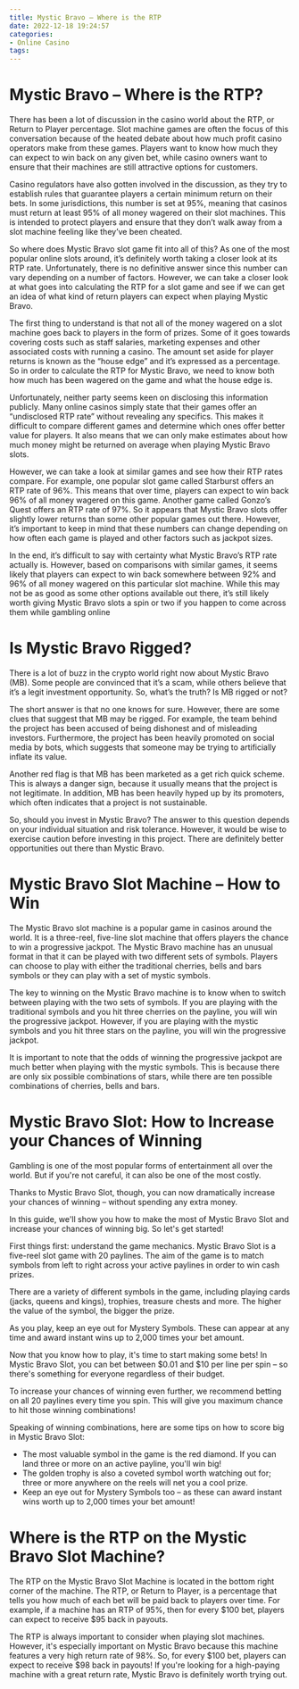 ```yaml
---
title: Mystic Bravo – Where is the RTP
date: 2022-12-18 19:24:57
categories:
- Online Casino
tags:
---
```



#  Mystic Bravo – Where is the RTP?

There has been a lot of discussion in the casino world about the RTP, or Return to Player percentage. Slot machine games are often the focus of this conversation because of the heated debate about how much profit casino operators make from these games. Players want to know how much they can expect to win back on any given bet, while casino owners want to ensure that their machines are still attractive options for customers.

 Casino regulators have also gotten involved in the discussion, as they try to establish rules that guarantee players a certain minimum return on their bets. In some jurisdictions, this number is set at 95%, meaning that casinos must return at least 95% of all money wagered on their slot machines. This is intended to protect players and ensure that they don’t walk away from a slot machine feeling like they’ve been cheated.

So where does Mystic Bravo slot game fit into all of this? As one of the most popular online slots around, it’s definitely worth taking a closer look at its RTP rate. Unfortunately, there is no definitive answer since this number can vary depending on a number of factors. However, we can take a closer look at what goes into calculating the RTP for a slot game and see if we can get an idea of what kind of return players can expect when playing Mystic Bravo.

The first thing to understand is that not all of the money wagered on a slot machine goes back to players in the form of prizes. Some of it goes towards covering costs such as staff salaries, marketing expenses and other associated costs with running a casino. The amount set aside for player returns is known as the “house edge” and it’s expressed as a percentage. So in order to calculate the RTP for Mystic Bravo, we need to know both how much has been wagered on the game and what the house edge is.

Unfortunately, neither party seems keen on disclosing this information publicly. Many online casinos simply state that their games offer an “undisclosed RTP rate” without revealing any specifics. This makes it difficult to compare different games and determine which ones offer better value for players. It also means that we can only make estimates about how much money might be returned on average when playing Mystic Bravo slots.

However, we can take a look at similar games and see how their RTP rates compare. For example, one popular slot game called Starburst offers an RTP rate of 96%. This means that over time, players can expect to win back 96% of all money wagered on this game. Another game called Gonzo’s Quest offers an RTP rate of 97%. So it appears that Mystic Bravo slots offer slightly lower returns than some other popular games out there. However, it’s important to keep in mind that these numbers can change depending on how often each game is played and other factors such as jackpot sizes.

In the end, it’s difficult to say with certainty what Mystic Bravo’s RTP rate actually is. However, based on comparisons with similar games, it seems likely that players can expect to win back somewhere between 92% and 96% of all money wagered on this particular slot machine. While this may not be as good as some other options available out there, it’s still likely worth giving Mystic Bravo slots a spin or two if you happen to come across them while gambling online

#  Is Mystic Bravo Rigged? 

There is a lot of buzz in the crypto world right now about Mystic Bravo (MB). Some people are convinced that it’s a scam, while others believe that it’s a legit investment opportunity. So, what’s the truth? Is MB rigged or not?

The short answer is that no one knows for sure. However, there are some clues that suggest that MB may be rigged. For example, the team behind the project has been accused of being dishonest and of misleading investors. Furthermore, the project has been heavily promoted on social media by bots, which suggests that someone may be trying to artificially inflate its value.

Another red flag is that MB has been marketed as a get rich quick scheme. This is always a danger sign, because it usually means that the project is not legitimate. In addition, MB has been heavily hyped up by its promoters, which often indicates that a project is not sustainable.

So, should you invest in Mystic Bravo? The answer to this question depends on your individual situation and risk tolerance. However, it would be wise to exercise caution before investing in this project. There are definitely better opportunities out there than Mystic Bravo.

#  Mystic Bravo Slot Machine – How to Win 

The Mystic Bravo slot machine is a popular game in casinos around the world. It is a three-reel, five-line slot machine that offers players the chance to win a progressive jackpot. The Mystic Bravo machine has an unusual format in that it can be played with two different sets of symbols. Players can choose to play with either the traditional cherries, bells and bars symbols or they can play with a set of mystic symbols.

The key to winning on the Mystic Bravo machine is to know when to switch between playing with the two sets of symbols. If you are playing with the traditional symbols and you hit three cherries on the payline, you will win the progressive jackpot. However, if you are playing with the mystic symbols and you hit three stars on the payline, you will win the progressive jackpot.

It is important to note that the odds of winning the progressive jackpot are much better when playing with the mystic symbols. This is because there are only six possible combinations of stars, while there are ten possible combinations of cherries, bells and bars.

#  Mystic Bravo Slot: How to Increase your Chances of Winning 

Gambling is one of the most popular forms of entertainment all over the world. But if you're not careful, it can also be one of the most costly. 

Thanks to Mystic Bravo Slot, though, you can now dramatically increase your chances of winning – without spending any extra money. 

In this guide, we'll show you how to make the most of Mystic Bravo Slot and increase your chances of winning big. So let's get started! 

First things first: understand the game mechanics. Mystic Bravo Slot is a five-reel slot game with 20 paylines. The aim of the game is to match symbols from left to right across your active paylines in order to win cash prizes. 

There are a variety of different symbols in the game, including playing cards (jacks, queens and kings), trophies, treasure chests and more. The higher the value of the symbol, the bigger the prize. 

As you play, keep an eye out for Mystery Symbols. These can appear at any time and award instant wins up to 2,000 times your bet amount. 

Now that you know how to play, it's time to start making some bets! In Mystic Bravo Slot, you can bet between $0.01 and $10 per line per spin – so there's something for everyone regardless of their budget. 

To increase your chances of winning even further, we recommend betting on all 20 paylines every time you spin. This will give you maximum chance to hit those winning combinations! 

Speaking of winning combinations, here are some tips on how to score big in Mystic Bravo Slot: 

- The most valuable symbol in the game is the red diamond. If you can land three or more on an active payline, you'll win big! 
- The golden trophy is also a coveted symbol worth watching out for; three or more anywhere on the reels will net you a cool prize. 
- Keep an eye out for Mystery Symbols too – as these can award instant wins worth up to 2,000 times your bet amount!

#  Where is the RTP on the Mystic Bravo Slot Machine?

The RTP on the Mystic Bravo Slot Machine is located in the bottom right corner of the machine. The RTP, or Return to Player, is a percentage that tells you how much of each bet will be paid back to players over time. For example, if a machine has an RTP of 95%, then for every $100 bet, players can expect to receive $95 back in payouts.

The RTP is always important to consider when playing slot machines. However, it's especially important on Mystic Bravo because this machine features a very high return rate of 98%. So, for every $100 bet, players can expect to receive $98 back in payouts! If you're looking for a high-paying machine with a great return rate, Mystic Bravo is definitely worth trying out.